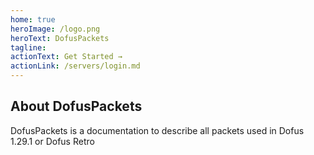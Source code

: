 ```yaml
---
home: true
heroImage: /logo.png
heroText: DofusPackets
tagline: 
actionText: Get Started →
actionLink: /servers/login.md
---
```


## About DofusPackets

DofusPackets is a documentation to describe all packets used in Dofus 1.29.1 or Dofus Retro